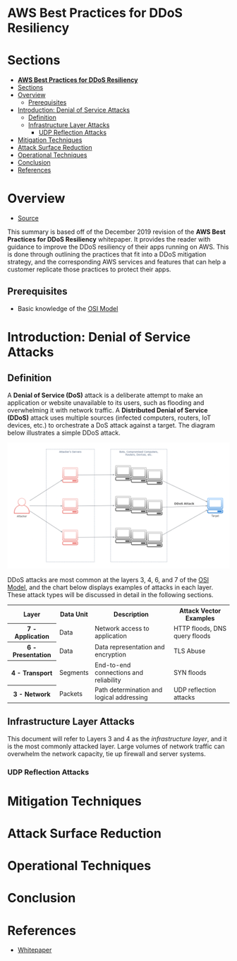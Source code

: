 # **AWS Best Practices for DDoS Resiliency**

# Sections
- [**AWS Best Practices for DDoS Resiliency**](#aws-best-practices-for-ddos-resiliency)
- [Sections](#sections)
- [Overview](#overview)
  - [Prerequisites](#prerequisites)
- [Introduction: Denial of Service Attacks](#introduction-denial-of-service-attacks)
  - [Definition](#definition)
  - [Infrastructure Layer Attacks](#infrastructure-layer-attacks)
    - [UDP Reflection Attacks](#udp-reflection-attacks)
- [Mitigation Techniques](#mitigation-techniques)
- [Attack Surface Reduction](#attack-surface-reduction)
- [Operational Techniques](#operational-techniques)
- [Conclusion](#conclusion)
- [References](#references)

# Overview
- [Source](https://d1.awsstatic.com/whitepapers/Security/DDoS_White_Paper.pdf)

This summary is based off of the December 2019 revision of the **AWS Best Practices for DDoS Resiliency** whitepaper. It provides the reader with guidance to improve the DDoS resiliency of their apps running on AWS. This is done through outlining the practices that fit into a DDoS mitigation strategy, and the corresponding AWS services and features that can help a customer replicate those practices to protect their apps.

## Prerequisites
- Basic knowledge of the [OSI Model](https://www.cloudflare.com/en-gb/learning/ddos/glossary/open-systems-interconnection-model-osi/)

# Introduction: Denial of Service Attacks

## Definition
A **Denial of Service (DoS)** attack is a deliberate attempt to make an application or website unavailable to its users, such as flooding and overwhelming it with network traffic. A **Distributed Denial of Service (DDoS)** attack uses multiple sources (infected computers, routers, IoT devices, etc.) to orchestrate a DoS attack against a target. The diagram below illustrates a simple DDoS attack.

![DDoS](../Diagrams/DDoS.png)

DDoS attacks are most common at the layers 3, 4, 6, and 7 of the [OSI Model](https://www.cloudflare.com/en-gb/learning/ddos/glossary/open-systems-interconnection-model-osi/), and the chart below displays examples of attacks in each layer. These attack types will be discussed in detail in the following sections.

<html>
<table>
  <tr>
    <th>Layer</th>
    <th>Data Unit</th>
    <th>Description</th>
    <th>Attack Vector Examples</th>
  </tr>
  <tr>
    <th>7 - Application</th>
    <td>Data</td>
    <td>Network access to application</td>
    <td>HTTP floods, DNS query floods</td>
  </tr>
  <tr>
    <th>6 - Presentation</th>
    <td>Data</td>
    <td>Data representation and encryption</td>
    <td>TLS Abuse</td>
  </tr>
  <tr>
    <th>4 - Transport</th>
    <td>Segments</td>
    <td>End-to-end connections and reliability</td>
    <td>SYN floods</td>
  </tr>
  <tr>
    <th>3 - Network</th>
    <td>Packets</td>
    <td>Path determination and logical addressing</td>
    <td>UDP reflection attacks</td>
  </tr>
</table>
</html>

## Infrastructure Layer Attacks
This document will refer to Layers 3 and 4 as the *infrastructure layer*, and it is the most commonly attacked layer. Large volumes of network traffic can overwhelm the network capacity, tie up firewall and server systems.

### UDP Reflection Attacks

# Mitigation Techniques

# Attack Surface Reduction

# Operational Techniques

# Conclusion

# References
- [Whitepaper](https://d1.awsstatic.com/whitepapers/Security/DDoS_White_Paper.pdf)
